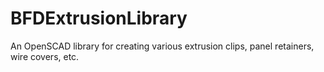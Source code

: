 # BFDExtrusionLibrary
An OpenSCAD library for creating various extrusion clips, panel retainers, wire covers, etc.
